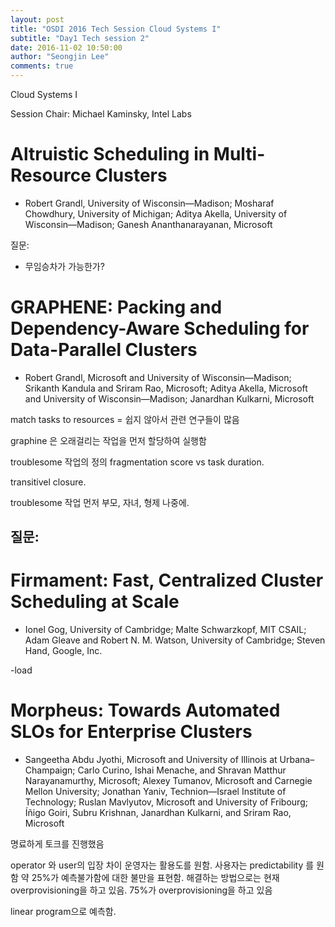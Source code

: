 ```yaml
---
layout: post
title: "OSDI 2016 Tech Session Cloud Systems I"
subtitle: "Day1 Tech session 2"
date: 2016-11-02 10:50:00
author: "Seongjin Lee"
comments: true
---
```


Cloud Systems I

Session Chair: Michael Kaminsky, Intel Labs


# Altruistic Scheduling in Multi-Resource Clusters
* Robert Grandl, University of Wisconsin—Madison; Mosharaf Chowdhury, University of Michigan; Aditya Akella, University of Wisconsin—Madison; Ganesh Ananthanarayanan, Microsoft

질문:
- 무임승차가 가능한가?


# GRAPHENE: Packing and Dependency-Aware Scheduling for Data-Parallel Clusters
* Robert Grandl, Microsoft and University of Wisconsin—Madison; Srikanth Kandula and Sriram Rao, Microsoft; Aditya Akella, Microsoft and University of Wisconsin—Madison; Janardhan Kulkarni, Microsoft

match tasks to resources = 쉽지 않아서 관련 연구들이 많음

graphine 은 오래걸리는 작업을 먼저 할당하여 실행함

troublesome 작업의 정의 fragmentation score vs task duration.

transitivel closure.

troublesome 작업 먼저 부모, 자녀, 형제 나중에.

질문:
-


# Firmament: Fast, Centralized Cluster Scheduling at Scale
* Ionel Gog, University of Cambridge; Malte Schwarzkopf, MIT CSAIL; Adam Gleave and Robert N. M. Watson, University of Cambridge; Steven Hand, Google, Inc.


-load



# Morpheus: Towards Automated SLOs for Enterprise Clusters
* Sangeetha Abdu Jyothi, Microsoft and University of Illinois at Urbana–Champaign; Carlo Curino, Ishai Menache, and Shravan Matthur Narayanamurthy, Microsoft; Alexey Tumanov, Microsoft and Carnegie Mellon University; Jonathan Yaniv, Technion—Israel Institute of Technology; Ruslan Mavlyutov, Microsoft and University of Fribourg; Íñigo Goiri, Subru Krishnan, Janardhan Kulkarni, and Sriram Rao, Microsoft

명료하게 토크를 진행했음

operator 와 user의 입장 차이
운영자는 활용도를 원함. 사용자는 predictability 를 원함 약 25%가 예측불가함에 대한 불만을 표현함. 해결하는 방법으로는 현재 overprovisioning을 하고 있음. 75%가 overprovisioning을 하고 있음

linear program으로 예측함.
